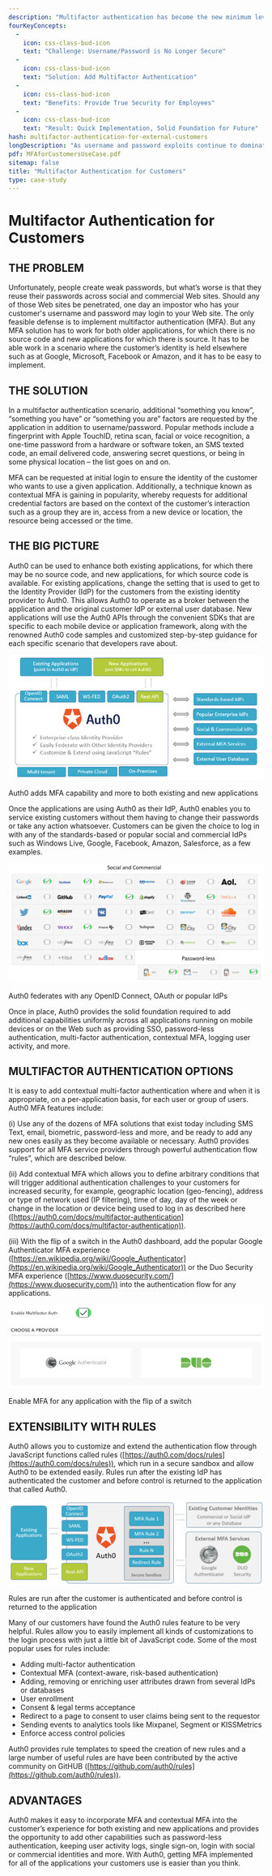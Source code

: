 ```yaml
---
description: "Multifactor authentication has become the new minimum level required to ensure that your customers are who they say they are, in light of the massive security breaches of usernames and passwords that appear in the headlines each week. Even if your Web site or mobile application does not perform financial transactions you should add multifactor authentication. It's easier than you think with Auth0."
fourKeyConcepts: 
  - 
    icon: css-class-bud-icon
    text: "Challenge: Username/Password is No Longer Secure"
  - 
    icon: css-class-bud-icon
    text: "Solution: Add Multifactor Authentication"
  - 
    icon: css-class-bud-icon
    text: "Benefits: Provide True Security for Employees"
  - 
    icon: css-class-bud-icon
    text: "Result: Quick Implementation, Solid Foundation for Future"
hash: multifactor-authentication-for-external-customers
longDescription: "As username and password exploits continue to dominate the headlines and threaten the security of even the strongest global companies and brands, security experts agree that adding multifactor authentication (MFA) to login flows can help mitigate this vulnerability and strengthen their security posture. With Auth0, adding MFA capability and more for your customers is easier than you think.\n"
pdf: MFAforCustomersUseCase.pdf
sitemap: false
title: "Multifactor Authentication for Customers"
type: case-study
---
```


# Multifactor Authentication for Customers
## THE PROBLEM
Unfortunately, people create weak passwords, but what’s worse is that they reuse their passwords across social and commercial Web sites. Should any of those Web sites be penetrated, one day an impostor who has your customer's username and password may login to your Web site. The only feasible defense is to implement multifactor authentication (MFA). But any MFA solution has to work for both older applications, for which there is no source code and new applications for which there is source. It has to be able work in a scenario where the customer’s identity is held elsewhere such as at Google, Microsoft, Facebook or Amazon, and it has to be easy to implement.

## THE SOLUTION
In a multifactor authentication scenario, additional “something you know”, “something you have” or “something you are” factors are requested by the application in addition to username/password. Popular methods include a fingerprint with Apple TouchID, retina scan, facial or voice recognition, a one-time password from a hardware or software token, an SMS texted code, an email delivered code, answering secret questions, or being in some physical location – the list goes on and on.

MFA can be requested at initial login to ensure the identity of the customer who wants to use a given application. Additionally, a technique known as contextual MFA is gaining in popularity, whereby requests for additional credential factors are based on the context of the customer’s interaction such as a group they are in, access from a new device or location, the resource being accessed or the time.

## THE BIG PICTURE
Auth0 can be used to enhance both existing applications, for which there may be no source code, and new applications, for which source code is available. For existing applications, change the setting that is used to get to the Identity Provider (IdP) for the customers from the existing identity provider to Auth0. This allows Auth0 to operate as a broker between the application and the original customer IdP or external user database. New applications will use the Auth0 APIs through the convenient SDKs that are specific to each mobile device or application framework, along with the renowned Auth0 code samples and customized step-by-step guidance for each specific scenario that developers rave about.

 ![Auth0 is introduced between the applications and existing employee IDP](/media/articles/email-wall/use-cases/mfa-for-customers/big-picture-how-auth0-fits-in.png) 

Auth0 adds MFA capability and more to both existing and new applications

Once the applications are using Auth0 as their IdP, Auth0 enables you to service existing customers without them having to change their passwords or take any action whatsoever. Customers can be given the choice to log in with any of the standards-based or popular social and commercial IdPs such as Windows Live, Google, Facebook, Amazon, Salesforce, as a few examples. 

 ![Auth0 is introduced between the applications and existing employee IDP](/media/articles/email-wall/use-cases/mfa-for-customers/mfa-for-customers-dashboard-switches.png) 

Auth0 federates with any OpenID Connect, OAuth or popular IdPs

Once in place, Auth0 provides the solid foundation required to add additional capabilities uniformly across all applications running on mobile devices or on the Web such as providing SSO, password-less authentication, multi-factor authentication, contextual MFA, logging user activity, and more. 

## MULTIFACTOR AUTHENTICATION OPTIONS
It is easy to add contextual multi-factor authentication where and when it is appropriate, on a per-application basis, for each user or group of users. Auth0 MFA features include:

(i) Use any of the dozens of MFA solutions that exist today including SMS Text, email, biometric, password-less and more, and be ready to add any new ones easily as they become available or necessary. Auth0 provides support for all MFA service providers through powerful authentication flow “rules”, which are described below.

(ii) Add contextual MFA which allows you to define arbitrary conditions that will trigger additional authentication challenges to your customers for increased security, for example, geographic location (geo-fencing), address or type of network used (IP filtering), time of day, day of the week or change in the location or device being used to log in as described here ([https://auth0.com/docs/multifactor-authentication](https://auth0.com/docs/multifactor-authentication)).

(iii) With the flip of a switch in the Auth0 dashboard, add the popular Google Authenticator MFA experience ([https://en.wikipedia.org/wiki/Google_Authenticator](https://en.wikipedia.org/wiki/Google_Authenticator)) or the Duo Security MFA experience ([https://www.duosecurity.com/](https://www.duosecurity.com/)) into the authentication flow for any applications.

 
 ![Auth0 Dashboard method of adding or deleting Google Authenticator or Duo Security](/media/articles/email-wall/use-cases/mfa-for-customers/mfa-dashboard-switch.png)

Enable MFA for any application with the flip of a switch

## EXTENSIBILITY WITH RULES
Auth0 allows you to customize and extend the authentication flow through JavaScript functions called rules ([https://auth0.com/docs/rules](https://auth0.com/docs/rules)), which run in a secure sandbox and allow Auth0 to be extended easily. Rules run after the existing IdP has authenticated the customer and before control is returned to the application that called Auth0.

 ![After authenticating the user, Auth0 can run any number of custom rules](/media/articles/email-wall/use-cases/mfa-for-customers/auth-pipeline-with-rules-customers.png)


Rules are run after the customer is authenticated and before control is returned to the application

Many of our customers have found the Auth0 rules feature to be very helpful. Rules allow you to easily implement all kinds of customizations to the login process with just a little bit of JavaScript code. Some of the most popular uses for rules include:

- Adding multi-factor authentication
- Contextual MFA (context-aware, risk-based authentication)
- Adding, removing or enriching user attributes drawn from several IdPs or databases
- User enrollment
- Consent & legal terms acceptance
- Redirect to a page to consent to user claims being sent to the requestor
- Sending events to analytics tools like Mixpanel, Segment or KISSMetrics
- Enforce access control policies

Auth0 provides rule templates to speed the creation of new rules and a large number of useful rules are have been contributed by the active community on GitHUB ([https://github.com/auth0/rules](https://github.com/auth0/rules)).

## ADVANTAGES
Auth0 makes it easy to incorporate MFA and contextual MFA into the customer’s experience for both existing and new applications and provides the opportunity to add other capabilities such as password-less authentication, keeping user activity logs, single sign-on, login with social or commercial identities and more. With Auth0, getting MFA implemented for all of the applications your customers use is easier than you think.
